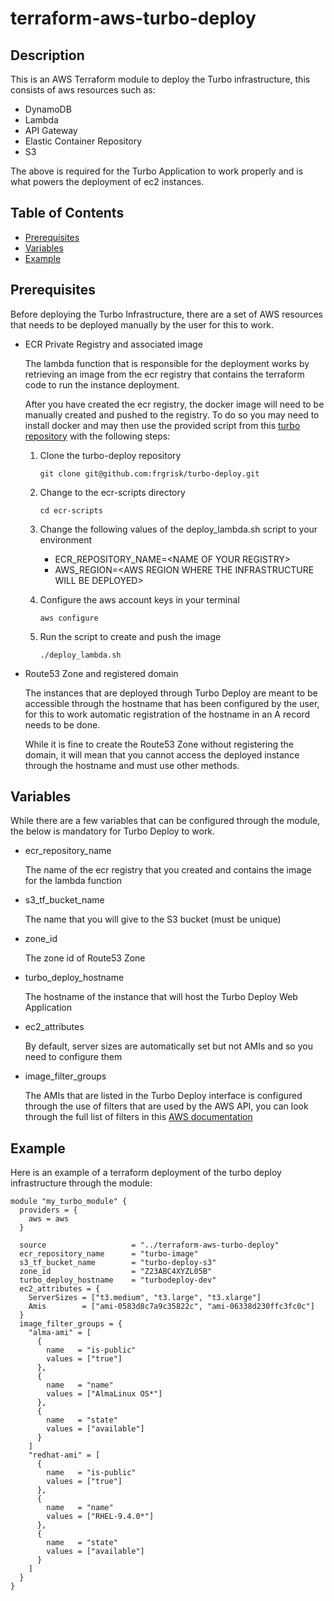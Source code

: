 # terraform-aws-turbo-deploy

## Description

This is an AWS Terraform module to deploy the Turbo infrastructure, this consists of aws resources such as:

- DynamoDB
- Lambda
- API Gateway
- Elastic Container Repository
- S3

The above is required for the Turbo Application to work properly and is what powers the deployment of ec2 instances.

## Table of Contents

- [Prerequisites](#prerequisites)
- [Variables](#variables)
- [Example](#example)

## Prerequisites

Before deploying the Turbo Infrastructure, there are a set of AWS resources that needs to be deployed manually by the user for this to work.

- ECR Private Registry and associated image

    The lambda function that is responsible for the deployment works by retrieving an image from the ecr registry that contains the terraform code to run the instance deployment.

    After you have created the ecr registry, the docker image will need to be manually created and pushed to the registry. To do so you may need to install docker and may then use the provided script from this [turbo repository](https://github.com/frgrisk/turbo-deploy) with the following steps:

    1. Clone the turbo-deploy repository

        `git clone git@github.com:frgrisk/turbo-deploy.git`

    2. Change to the ecr-scripts directory

        `cd ecr-scripts`

    3. Change the following values of the deploy_lambda.sh script to your environment

        - ECR_REPOSITORY_NAME=\<NAME OF YOUR REGISTRY\>
        - AWS_REGION=\<AWS REGION WHERE THE INFRASTRUCTURE WILL BE DEPLOYED\>

    4. Configure the aws account keys in your terminal

        `aws configure`

    5. Run the script to create and push the image

        `./deploy_lambda.sh`
  
- Route53 Zone and registered domain

    The instances that are deployed through Turbo Deploy are meant to be accessible through the hostname that has been configured by the user, for this to work automatic registration of the hostname in an A record needs to be done.

    While it is fine to create the Route53 Zone without registering the domain, it will mean that you cannot access the deployed instance through the hostname and must use other methods.

## Variables

While there are a few variables that can be configured through the module, the below is mandatory for Turbo Deploy to work.

- ecr_repository_name

    The name of the ecr registry that you created and contains the image for the lambda function
- s3_tf_bucket_name

    The name that you will give to the S3 bucket (must be unique)
- zone_id

    The zone id of Route53 Zone
- turbo_deploy_hostname

    The hostname of the instance that will host the Turbo Deploy Web Application
- ec2_attributes

    By default, server sizes are automatically set but not AMIs and so you need to configure them
- image_filter_groups

    The AMIs that are listed in the Turbo Deploy interface is configured through the use of filters that are used by the AWS API, you can look through the full list of filters in this [AWS documentation](https://docs.aws.amazon.com/AWSEC2/latest/APIReference/API_DescribeImages.html)

## Example

Here is an example of a terraform deployment of the turbo deploy infrastructure through the module:

```hcl
module "my_turbo_module" {
  providers = {
    aws = aws
  }

  source                   = "../terraform-aws-turbo-deploy"
  ecr_repository_name      = "turbo-image"
  s3_tf_bucket_name        = "turbo-deploy-s3"
  zone_id                  = "Z23ABC4XYZL05B"
  turbo_deploy_hostname    = "turbodeploy-dev"
  ec2_attributes = {
    ServerSizes = ["t3.medium", "t3.large", "t3.xlarge"]
    Amis        = ["ami-0583d8c7a9c35822c", "ami-06338d230ffc3fc0c"]
  }
  image_filter_groups = {
    "alma-ami" = [
      {
        name   = "is-public"
        values = ["true"]
      },
      {
        name   = "name"
        values = ["AlmaLinux OS*"]
      },
      {
        name   = "state"
        values = ["available"]
      }
    ]
    "redhat-ami" = [
      {
        name   = "is-public"
        values = ["true"]
      },
      {
        name   = "name"
        values = ["RHEL-9.4.0*"]
      },
      {
        name   = "state"
        values = ["available"]
      }
    ]
  }
}
```
